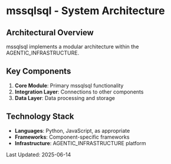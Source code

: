 # mssqlsql - System Architecture

## Architectural Overview

mssqlsql implements a modular architecture within the AGENTIC_INFRASTRUCTURE.

## Key Components

1. **Core Module**: Primary mssqlsql functionality
2. **Integration Layer**: Connections to other components
3. **Data Layer**: Data processing and storage

## Technology Stack

- **Languages**: Python, JavaScript, as appropriate
- **Frameworks**: Component-specific frameworks
- **Infrastructure**: AGENTIC_INFRASTRUCTURE platform

Last Updated: 2025-06-14
